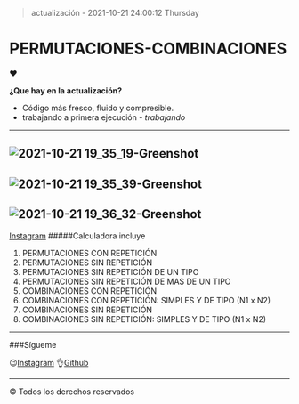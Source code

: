 >  actualización - 2021-10-21 24:00:12 Thursday


# PERMUTACIONES-COMBINACIONES

&hearts;

**¿Que hay en la actualización?**

- Código más fresco, fluido y compresible.
- trabajando a primera ejecución - *trabajando* 
------------
![2021-10-21 19_35_19-Greenshot](https://user-images.githubusercontent.com/76236808/138381150-7f2d1783-411b-4a32-b905-e8998d5b8d2d.png)
------------
![2021-10-21 19_35_39-Greenshot](https://user-images.githubusercontent.com/76236808/138381167-fb514958-1b3b-43e8-a13e-27a001980b30.png)
------------
![2021-10-21 19_36_32-Greenshot](https://user-images.githubusercontent.com/76236808/138381188-c8bd61f4-8958-4a8f-b0b3-97c28b8059ad.png)
------------

[Instagram](https://www.instagram.com/kevin_ramirezz1/ "Instagram")	
#####Calculadora incluye

1. PERMUTACIONES CON REPETICIÓN
2. PERMUTACIONES SIN REPETICIÓN
3. PERMUTACIONES SIN REPETICIÓN DE UN TIPO
4. PERMUTACIONES SIN REPETICIÓN DE MAS DE UN TIPO
5. COMBINACIONES CON REPETICIÓN
6. COMBINACIONES CON REPETICIÓN: SIMPLES Y DE TIPO (N1 x N2)
7. COMBINACIONES SIN REPETICIÓN
8. COMBINACIONES SIN REPETICIÓN: SIMPLES Y DE TIPO (N1 x N2)


------------

###Sígueme

😉[Instagram](https://https://www.instagram.com/devramirezz/ "Instagram")
👌[Github](https://github.com/kevinramirezz1 "Github")

------------

© Todos los derechos reservados
